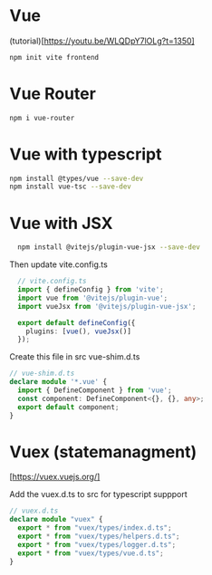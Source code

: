 # Vue 
(tutorial)[https://youtu.be/WLQDpY7lOLg?t=1350]

```bash
npm init vite frontend
```

# Vue Router
```bash 
npm i vue-router
```

# Vue with typescript
```bash
npm install @types/vue --save-dev
npm install vue-tsc --save-dev
```

# Vue with JSX
```bash
  npm install @vitejs/plugin-vue-jsx --save-dev
```

Then update vite.config.ts
```ts
  // vite.config.ts
  import { defineConfig } from 'vite';
  import vue from '@vitejs/plugin-vue';
  import vueJsx from '@vitejs/plugin-vue-jsx';

  export default defineConfig({
    plugins: [vue(), vueJsx()]
  });
```


Create this file in src vue-shim.d.ts
```ts
// vue-shim.d.ts
declare module '*.vue' {
  import { DefineComponent } from 'vue';
  const component: DefineComponent<{}, {}, any>;
  export default component;
}
```

# Vuex (statemanagment)
[https://vuex.vuejs.org/]

Add the vuex.d.ts to src for typescript suppport 
```ts
// vuex.d.ts
declare module "vuex" {
  export * from "vuex/types/index.d.ts";
  export * from "vuex/types/helpers.d.ts";
  export * from "vuex/types/logger.d.ts";
  export * from "vuex/types/vue.d.ts";
}
```